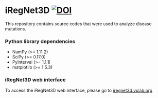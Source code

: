 # iRegNet3D [![DOI](https://zenodo.org/badge/DOI/10.5281/zenodo.205061.svg)](https://doi.org/10.5281/zenodo.205061)

This repository contains source codes that were used to analyze disease mutations.



### Python library dependencies

* NumPy (>= 1.11.2)
* SciPy (>= 0.17.0)
* PyInterval (>= 1.1.1)
* matplotlib (>= 1.5.3)

### iRegNet3D web interface

To access the iRegNet3D web interface, please go to [iregnet3d.yulab.org](http://iregnet3d.yulab.org).
